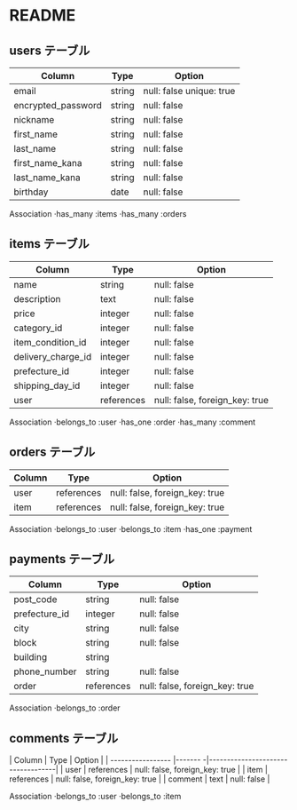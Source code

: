 # README

## users テーブル

| Column             | Type   | Option                   |
| -----------------  |--------|--------------------------|
| email              | string | null: false unique: true |
| encrypted_password | string | null: false              |
| nickname           | string | null: false              |
| first_name         | string | null: false              |
| last_name          | string | null: false              |
| first_name_kana    | string | null: false              |
| last_name_kana     | string | null: false              |
| birthday           | date | null: false                |

Association
·has_many :items
·has_many :orders


## items テーブル

| Column             | Type   | Option                   |
| -----------------  |--------|--------------------------|
| name               | string | null: false              |
| description          | text   | null: false              |
| price              | integer| null: false              |
| category_id        | integer| null: false              |
| item_condition_id  | integer| null: false              |
| delivery_charge_id | integer|  null: false             |
| prefecture_id       | integer|  null: false             |
| shipping_day_id    | integer|  null: false             |
| user               |references|	null: false, foreign_key: true|

Association
·belongs_to :user
·has_one :order
·has_many :comment

## orders テーブル

| Column             | Type   | Option                   |
| -----------------  |--------|--------------------------|
| user               |references|	null: false, foreign_key: true|
| item               |references|	null: false, foreign_key: true|

Association
·belongs_to :user
·belongs_to :item
·has_one :payment


## payments テーブル

| Column             | Type   | Option                   |
| -----------------  |--------|--------------------------|
| post_code          | string | null: false              |
| prefecture_id      | integer| null: false              |
| city               | string | null: false              |
| block              | string | null: false              |
| building           | string |                          |
| phone_number       | string | null: false              |
| order              |references|	null: false, foreign_key: true|

Association
·belongs_to :order
 
## comments テーブル
| Column             | Type   | Option                                 |
| -----------------  |-------     -|-----------------------------------|
| user               | references  | null: false, foreign_key: true    |
| item               | references  | null: false, foreign_key: true    |
| comment            | text        | null: false                       |

Association
·belongs_to :user
·belongs_to :item
